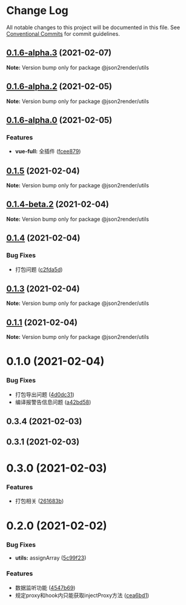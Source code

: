# Change Log

All notable changes to this project will be documented in this file.
See [Conventional Commits](https://conventionalcommits.org) for commit guidelines.

## [0.1.6-alpha.3](https://github.com/fyl080801/json-to-render/compare/@json2render/utils@0.1.6-alpha.2...@json2render/utils@0.1.6-alpha.3) (2021-02-07)

**Note:** Version bump only for package @json2render/utils





## [0.1.6-alpha.2](https://github.com/fyl080801/json-to-render/compare/@json2render/utils@0.1.6-alpha.0...@json2render/utils@0.1.6-alpha.2) (2021-02-05)

**Note:** Version bump only for package @json2render/utils





## [0.1.6-alpha.0](https://github.com/fyl080801/json-to-render/compare/@json2render/utils@0.1.5...@json2render/utils@0.1.6-alpha.0) (2021-02-05)


### Features

* **vue-full:** 全插件 ([fcee879](https://github.com/fyl080801/json-to-render/commit/fcee879876d95b1dee572e2442179251b195f2ad))





## [0.1.5](https://github.com/fyl080801/json-to-render/compare/@json2render/utils@0.1.4-beta.2...@json2render/utils@0.1.5) (2021-02-04)

**Note:** Version bump only for package @json2render/utils





## [0.1.4-beta.2](https://github.com/fyl080801/json-to-render/compare/@json2render/utils@0.1.4...@json2render/utils@0.1.4-beta.2) (2021-02-04)

**Note:** Version bump only for package @json2render/utils





## [0.1.4](https://github.com/fyl080801/json-to-render/compare/@json2render/utils@0.1.3...@json2render/utils@0.1.4) (2021-02-04)


### Bug Fixes

* 打包问题 ([c2fda5d](https://github.com/fyl080801/json-to-render/commit/c2fda5dd375ab6adc9061a917e39490f65753279))





## [0.1.3](https://github.com/fyl080801/json-to-render/compare/@json2render/utils@0.1.1...@json2render/utils@0.1.3) (2021-02-04)

**Note:** Version bump only for package @json2render/utils





## [0.1.1](https://github.com/fyl080801/json-to-render/compare/@json2render/utils@0.1.0...@json2render/utils@0.1.1) (2021-02-04)

**Note:** Version bump only for package @json2render/utils





# 0.1.0 (2021-02-04)


### Bug Fixes

* 打包导出问题 ([4d0dc31](https://github.com/fyl080801/json-to-render/commit/4d0dc31bb2cd16dbc4c41119c012313fb4d5296d))
* 编译报警告信息问题 ([a42bd58](https://github.com/fyl080801/json-to-render/commit/a42bd58521ea8fd247159ad9a9734f1f63fdfa80))



## 0.3.4 (2021-02-03)



## 0.3.1 (2021-02-03)



# 0.3.0 (2021-02-03)


### Features

* 打包相关 ([261683b](https://github.com/fyl080801/json-to-render/commit/261683b32f382f0fe877fe9cd53565fc875f4d24))



# 0.2.0 (2021-02-02)


### Bug Fixes

* **utils:** assignArray ([5c99f23](https://github.com/fyl080801/json-to-render/commit/5c99f23488541727d66c07e0598f09bd22e0df06))


### Features

* 数据监听功能 ([4547b69](https://github.com/fyl080801/json-to-render/commit/4547b692f4e8876c8e873c8553b37fbd147ab721))
* 规定proxy和hook内只能获取injectProxy方法 ([cea6bd1](https://github.com/fyl080801/json-to-render/commit/cea6bd1f462da236ed04cc814f8e67c86c5e498f))
